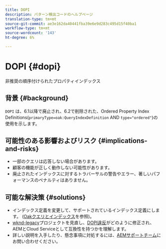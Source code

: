 ```yaml
---
title: DOPI
description: パターン検出コードのヘルプページ
translation-type: tm+mt
source-git-commit: ae3e162da40441fba39e6e9d283c495d15f40ba1
workflow-type: tm+mt
source-wordcount: '143'
ht-degree: 6%

---
```



# DOPI {#dopi}

非推奨の順序付けられたプロパティインデックス

## 背景 {#background}

`DOPI` は、6.1以降で廃止され、6.2で削除された、Ordered Property Index Definitions(`primaryType=oak:QueryIndexDefinition` AND `type="ordered"`)の使用を示します。

## 可能性のある影響およびリスク {#implications-and-risks}

* 一部のクエリは応答しない場合があります。
* 顧客の機能が正しく動作しない可能性があります。
* 廃止されたインデックスに対するトラバーサルの警告やエラー、著しいパフォーマンスのペナルティはありません。

## 可能な解決策 {#solutions}

* インデックス定義を変更して、サポートされているインデックス定義にします。 ([Oakクエリとインデックス](https://experienceleague.adobe.com/docs/experience-manager-65/deploying/deploying/queries-and-indexing.html)を参照)。
* [wknd-legacy](https://github.com/adobe/aem-guides-wknd-legacy/tree/code/dopi)プロジェクトを見直し、[DOPI違反](https://github.com/adobe/aem-guides-wknd-legacy/compare/main...code/dopi)がどのように修正され、AEMとCloud Serviceとして互換性を持つかを理解します。
* 詳しい説明を入手したり、懸念事項に対処するには、[AEMサポートチーム](https://helpx.adobe.com/enterprise/using/support-for-experience-cloud.html)にお問い合わせください。
